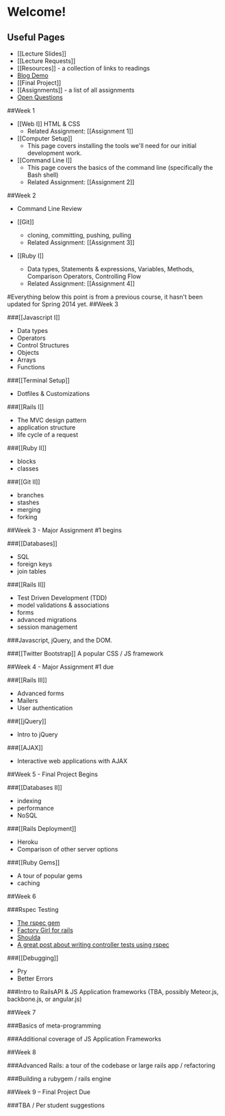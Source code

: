 # Welcome!

## Useful Pages
* [[Lecture Slides]]
* [[Lecture Requests]]
* [[Resources]] - a collection of links to readings
* [Blog Demo](https://github.com/yale-stc-developer-curriculum/Yale_CAS_example)
* [[Final Project]]
* [[Assignments]] - a list of all assignments
* [Open Questions](https://github.com/yale-stc-developer-curriculum/YEI-STC-Bootcamp-2013/wiki/Open-Questions)

##Week 1
- [[Web I]] HTML & CSS
  - Related Assignment: [[Assignment 1]]
- [[Computer Setup]]
  - This page covers installing the tools we'll need for our initial development work.
- [[Command Line I]]
  - This page covers the basics of the command line (specifically the Bash shell)
  - Related Assignment: [[Assignment 2]]

##Week 2
- Command Line Review
- [[Git]]
  - cloning, committing, pushing, pulling
  - Related Assignment: [[Assignment 3]]

- [[Ruby I]]
  - Data types, Statements & expressions, Variables, Methods, Comparison Operators, Controlling Flow
  - Related Assignment: [[Assignment 4]]


#Everything below this point is from a previous course, it hasn't been updated for Spring 2014 yet.
##Week 3

###[[Javascript I]]
- Data types
- Operators
- Control Structures
- Objects
- Arrays
- Functions

###[[Terminal Setup]]
- Dotfiles & Customizations

###[[Rails I]]
- The MVC design pattern
- application structure
- life cycle of a request

###[[Ruby II]]
- blocks
- classes

###[[Git II]]
- branches
- stashes
- merging
- forking

##Week 3 -  Major Assignment #1 begins

###[[Databases]]
- SQL
- foreign keys
- join tables

###[[Rails II]]
- Test Driven Development (TDD)
- model validations & associations
- forms
- advanced migrations
- session management

###Javascript, jQuery, and the DOM.

###[[Twitter Bootstrap]]
A popular CSS / JS framework

##Week 4 -  Major Assignment #1 due

###[[Rails III]]
- Advanced forms
- Mailers
- User authentication


###[[jQuery]]
- Intro to jQuery

###[[AJAX]]
- Interactive web applications with AJAX

##Week 5 -  Final Project Begins

###[[Databases II]]
- indexing
- performance
- NoSQL

###[[Rails Deployment]]
- Heroku
- Comparison of other server options

###[[Ruby Gems]]
- A tour of popular gems
- caching

##Week 6

###Rspec Testing
- [The rspec gem](https://github.com/rspec/rspec-rails)
- [Factory Girl for rails](https://github.com/thoughtbot/factory_girl/blob/master/GETTING_STARTED.md)
- [Shoulda](https://github.com/thoughtbot/shoulda)
- [A great post about writing controller tests using rspec](http://everydayrails.com/2012/04/07/testing-series-rspec-controllers.html)

###[[Debugging]]
- Pry
- Better Errors

###Intro to RailsAPI & JS Application frameworks (TBA, possibly Meteor.js, backbone.js, or angular.js)

##Week 7

###Basics of meta-programming

###Additional coverage of JS Application Frameworks 

##Week 8

###Advanced Rails: a tour of the codebase or large rails app / refactoring

###Building a rubygem / rails engine

##Week 9 – Final Project Due

###TBA / Per student suggestions